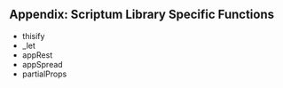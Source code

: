 ## Appendix: Scriptum Library Specific Functions

* thisify
* _let
* appRest
* appSpread
* partialProps
